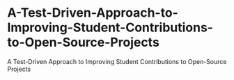 # A-Test-Driven-Approach-to-Improving-Student-Contributions-to-Open-Source-Projects
A Test-Driven Approach to Improving Student Contributions to Open-Source Projects

